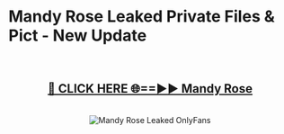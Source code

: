 # Mandy Rose Leaked Private Files & Pict - New Update
<br>
<div align="center">
<h2><a href="https://mediafilles.blogspot.com/?title=Mandy_Rose" rel="nofollow">🔴 CLICK HERE 🌐==►► Mandy Rose</a></h2>
<br>
<a href="https://mediafilles.blogspot.com/?title=Mandy_Rose" rel="nofollow" data-target="animated-image.originalLink"><img src="https://i.ibb.co.com/WyWwxjT/player-gif2.gif" alt="Mandy Rose Leaked OnlyFans" style="max-width: 100%; display: inline-block;" data-target="animated-image.originalImage"></a>
</div>
<br>